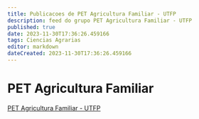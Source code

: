 ```yaml
---
title: Publicacoes de PET Agricultura Familiar - UTFP
description: feed do grupo PET Agricultura Familiar - UTFP
published: true
date: 2023-11-30T17:36:26.459166
tags: Ciencias Agrarias
editor: markdown
dateCreated: 2023-11-30T17:36:26.459166
---
```


# PET Agricultura Familiar
[PET Agricultura Familiar - UTFP](/grupo/43PETAgriculturaFamiliarUTFP.md)